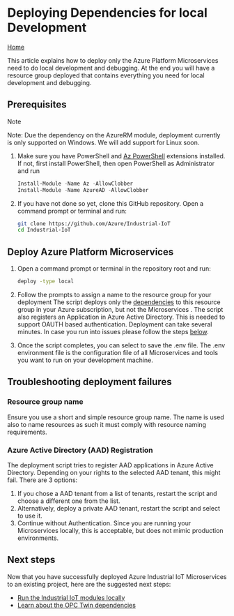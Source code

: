 # Deploying Dependencies for local Development

[Home](readme.md)

This article explains how to deploy only the Azure Platform Microservices need to do local development and debugging.   At the end you will have a resource group deployed that contains everything you need for local development and debugging.

## Prerequisites

> [!NOTE]
> Note: Due the dependency on the AzureRM module, deployment currently is only supported on Windows.  We will add support for Linux soon.

1. Make sure you have PowerShell and [Az PowerShell](https://docs.microsoft.com/en-us/powershell/azure/install-az-ps) extensions installed.  If not, first install PowerShell, then open PowerShell as Administrator and run

   ```powershell
   Install-Module -Name Az -AllowClobber
   Install-Module -Name AzureAD -AllowClobber
   ```

2. If you have not done so yet, clone this GitHub repository.  Open a command prompt or terminal and run:

   ```bash
   git clone https://github.com/Azure/Industrial-IoT
   cd Industrial-IoT
   ```

## Deploy Azure Platform Microservices

1. Open a command prompt or terminal in the repository root and run:

   ```bash
   deploy -type local
   ```

2. Follow the prompts to assign a name to the resource group for your deployment  The script deploys only the [dependencies](services/dependencies.md) to this resource group in your Azure subscription, but not the Microservices .  The script also registers an Application in Azure Active Directory.  This is needed to support OAUTH based authentication.  Deployment can take several minutes.  In case you run into issues please follow the steps [below](#Troubleshooting-deployment-failures).

3. Once the script completes, you can select to save the .env file.  The .env environment file is the configuration file of all Microservices and tools you want to run on your development machine.  

## Troubleshooting deployment failures

### Resource group name

Ensure you use a short and simple resource group name.  The name is used also to name resources as such it must comply with resource naming requirements.  

### Azure Active Directory (AAD) Registration

The deployment script tries to register AAD applications in Azure Active Directory. Depending on your rights to the selected AAD tenant, this might fail.   There are 3 options:

1. If you chose a AAD tenant from a list of tenants, restart the script and choose a different one from the list.
2. Alternatively, deploy a private AAD tenant, restart the script and select to use it.
3. Continue without Authentication.  Since you are running your Microservices locally, this is acceptable, but does not mimic production environments.  

## Next steps

Now that you have successfully deployed Azure Industrial IoT Microservices to an existing project, here are the suggested next steps:

* [Run the Industrial IoT modules locally](howto-deploy-modules.md)
* [Learn about the OPC Twin dependencies](services/dependencies.md)
